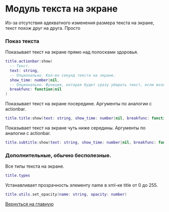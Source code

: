 # Модуль текста на экране

Из-за отсутствия адекватного изменения размера текста на экране, текст похож друг на друга. Просто

### Показ текста

Показывает текст на экране прямо над полосками здоровья.

```lua
title.actionbar:show(
  -- Текст.
  text: string,
  -- Опционально. Кол-во секунд текста на экране.
  show_time: number|nil,
  -- Опционально. Функция, которая будет сразу убирать текст, если возвращает true.
  breakfunc: function|nil
)
```

Показывает текст на экране посередине. Аргументы по аналогии с actionbar.

```lua
title.title:show(text: string, show_time: number|nil, breakfunc: function|nil)
```

Показывает текст на экране чуть ниже середины. Аргументы по аналогии с actionbar.

```lua
title.subtitle:show(text: string, show_time: number|nil, breakfunc: function|nil)
```

### Дополнительные, обычно бесполезные.

Все типы текста на экране.

```lua
title.types
```

Устанавливает прозрачность элементу name в xml-ке title от 0 до 255.

```lua
title.utils.set_opacity(name: string, opacity: number)
```

[Вернуться на главную](main.md)
